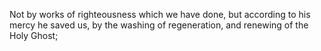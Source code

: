 Not by works of righteousness which we have done, but according to his mercy he saved us, by the washing of regeneration, and renewing of the Holy Ghost;
